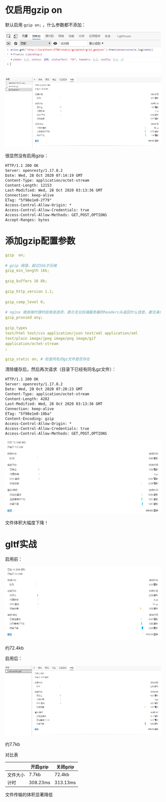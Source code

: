 # 仅启用gzip on

默认启用 `gzip on;` ，什么参数都不添加：

![image-20201028151510213](attachments/image-20201028151510213.png)

![image-20201028151605309](attachments/image-20201028151605309.png)

很显然没有启用gzip：

``` 
HTTP/1.1 200 OK
Server: openresty/1.17.8.2
Date: Wed, 28 Oct 2020 07:14:19 GMT
Content-Type: application/octet-stream
Content-Length: 12153
Last-Modified: Wed, 28 Oct 2020 03:13:36 GMT
Connection: keep-alive
ETag: "5f98e1e0-2f79"
Access-Control-Allow-Origin: *
Access-Control-Allow-Credentials: true
Access-Control-Allow-Methods: GET,POST,OPTIONS
Accept-Ranges: bytes
```



# 添加gzip配置参数

``` yaml
gzip  on;

# gzip 阈值，超过1kb才压缩
gzip_min_length 16k; 

gzip_buffers 16 8k;

gzip_http_version 1.1;

gzip_comp_level 6;

# nginx 做前端代理时启用该选项，表示无论后端服务器的headers头返回什么信息，都无条件启用压缩
gzip_proxied any;

gzip_types 
text/html text/css application/json text/xml application/xml
text/plain image/jpeg image/png image/gif
application/octet-stream
;

gzip_static on; # 检查同名的gz文件是否存在
```

清除缓存后，然后再次请求（目录下已经有同名gz文件）：

``` 
HTTP/1.1 200 OK
Server: openresty/1.17.8.2
Date: Wed, 28 Oct 2020 07:20:23 GMT
Content-Type: application/octet-stream
Content-Length: 4282
Last-Modified: Wed, 28 Oct 2020 03:13:36 GMT
Connection: keep-alive
ETag: "5f98e1e0-10ba"
Content-Encoding: gzip
Access-Control-Allow-Origin: *
Access-Control-Allow-Credentials: true
Access-Control-Allow-Methods: GET,POST,OPTIONS
```

![image-20201028152104340](attachments/image-20201028152104340.png)

文件体积大幅度下降！

# gltf实战

启用前：

![image-20201028153915570](attachments/image-20201028153915570.png)

约72.4kb

启用后：

![image-20201028153228354](attachments/image-20201028153228354.png)

约7.7kb



对比表

|          | 开启gzip | 关闭gzip |
| -------- | -------- | -------- |
| 文件大小 | 7.7kb    | 72.4kb   |
| 计时     | 308.23ms | 313.13ms |

文件传输的体积显著降低